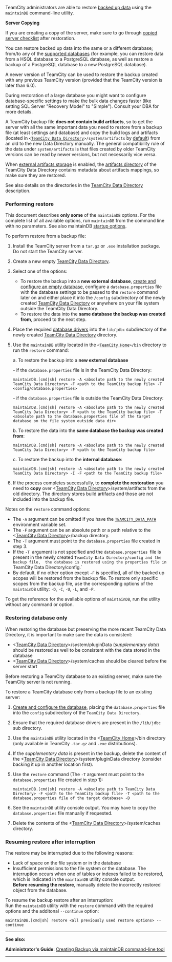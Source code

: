 [//]: # (title: Restoring TeamCity Data from Backup)
[//]: # (auxiliary-id: Restoring TeamCity Data from Backup)

<tag-list of="chapter" mode="tree" />

TeamCity administrators are able to restore [backed up data](creating-backup-via-maintaindb-command-line-tool.md) using the `maintainDB` command\-line utility.

<note>

__Server Copying__

If you are creating a copy of the server, make sure to go through [copied server checklist](how-to.md#Copied+Server+Checklist) after restoration.
</note>


You can restore backed up data into the same or a different database; from/to any of the [supported databases](supported-platforms-and-environments.md#Supported+Databases) (for example, you can restore data from a HSQL database to a PostgreSQL database, as well as restore a backup of a PostgreSQL database to a new PostgreSQL database).

A newer version of TeamCity can be used to restore the backup created with any previous TeamCity version (provided that the TeamCity version is later than 6.0).

During restoration of a large database you might want to configure database\-specific settings to make the bulk data changes faster (like setting SQL Server "Recovery Model" to "Simple"). Consult your DBA for more details.

A TeamCity backup file __does not contain build artifacts__, so to get the server with all the same important data you need to restore from a backup file (at least settings and database) and copy the build logs and artifacts (located in `<`[`TeamCity Data Directory`](teamcity-data-directory.md)`>/system/artifacts` by [default](build-artifact.md)) from an old to the new Data Directory manually. The general compatibility rule of the data under `system/artifacts` is that files created by older TeamCity versions can be read by newer versions, but not necessarily vice versa.

When [external artifacts storage](configuring-artifacts-storage.md#External+Artifacts+Storage) is enabled, the [artifacts directory](teamcity-configuration-and-maintenance.md#artifact-directories) of the TeamCity Data Directory contains metadata about artifacts mappings, so make sure they are restored.

See also details on the directories in the [TeamCity Data Directory](teamcity-data-directory.md) description.

### Performing restore

This document describes __only some__ of the `maintainDB` options. For the complete list of all available options, run `maintainDB` from the command line with no parameters. See also maintainDB [startup options](creating-backup-via-maintaindb-command-line-tool.md#maintainDB+Startup+Options).

To perform restore from a backup file:
1. Install the TeamCity server from a `tar.gz` or `.exe` installation package. Do not start the TeamCity server.
2. Create a new empty [TeamCity Data Directory](teamcity-data-directory.md).
3. Select one of the options:   
    * To restore the backup into a __new external database__, [create and configure an empty database](setting-up-an-external-database.md), configure a `database.properties` file with the database settings to be passed to the `restore` command later on and either place it into the `/config` subdirectory of the newly created [TeamCity Data Directory](teamcity-data-directory.md) or anywhere on your file system outside the TeamCity Data Directory.   
    * To restore the data into the __same database the backup was created from__, proceed to the next step.   
4. Place the required [database drivers](setting-up-an-external-database.md#Database-specific+Steps) into the `lib/jdbc` subdirectory of the newly created [TeamCity Data Directory](teamcity-data-directory.md) directory.
5. Use the `maintainDB` utility located in the `<`[`TeamCity Home`](teamcity-home-directory.md)`>/bin` directory to run the `restore` command:   

    a. To restore the backup into a __new external database__
    
    \- if the  `database.properties` file is in the TeamCity Data Directory:
    
    ```Plain Text
    maintainDB.[cmd|sh] restore -A <absolute path to the newly created TeamCity Data Directory> -F <path to the TeamCity backup file> -T <config/database.properties>
    ``` 
    
   \- if the `database.properties` file is outside the TeamCity Data Directory:
    
    ```Plain Text
    maintainDB.[cmd|sh] restore -A <absolute path to the newly created TeamCity Data Directory> -F <path to the TeamCity backup file> -T <absolute path to the database.properties file of the target database on the file system outside data dir>
    ```
    
    b. To restore the data into the __same database the backup was created from__:
    
    
    ```Plain Text
    maintainDB.[cmd|sh] restore -A <absolute path to the newly created TeamCity Data Directory> -F <path to the TeamCity backup file>
    ```
    
   c. To restore the backup into the __internal database__:
    
    
    ```Plain Text
    maintainDB.[cmd|sh] restore -A <absolute path to the newly created TeamCity Data Directory> -I -F <path to the TeamCity backup file>
    ```

6. If the process completes successfully, to __complete the restoration__ you need to __copy__ over \<[TeamCity Data Directory](teamcity-data-directory.md)\>\/system\/artifacts from the old directory. The directory stores build artifacts and those are not included into the backup file.

 

Notes on the `restore` command options:
* The `-A` argument can be omitted if you have the [`TEAMCITY_DATA_PATH`](teamcity-data-directory.md) environment variable set.
* The `-F` argument can be an absolute path or a path relative to the \<[TeamCity Data Directory](teamcity-data-directory.md)\>\/backup directory.
* The `-T` argument must point to the `database.properties` file created in step 3.
* If the `-T `argument is not specified and the `database.properties `file is present in the newly created `TeamCity Data Directory/config and the backup file,  the database is restored using the properties file in `TeamCity Data Directory/config.`
* By default, if no other option except `-F` is specified, all of the backed up scopes will be restored from the backup file. To restore only specific scopes from the backup file, use the corresponding options of the `maintainDB` utility: `-D`, `-C`, `-U`, `-L`, and `-P`.
<tip>

To get the reference for the available options of `maintainDB`, run the utility without any command or option.
</tip>

### Restoring database only

When restoring the database but preserving the more recent TeamCity Data Directory, it is important to make sure the data is consistent:
* \<[TeamCity Data Directory](teamcity-data-directory.md)\>\/system\/pluginData (_supplementary data_) should be restored as well to be consistent with the data stored in the database
* \<[TeamCity Data Directory](teamcity-data-directory.md)\>\/system\/caches should be cleared before the server start

Before restoring a TeamCity database to an existing server, make sure the TeamCity server is not running.

To restore a TeamCity database only from a backup file to an existing server:
1. [Create and configure the database](setting-up-an-external-database.md), placing the `database.properties` file into the `config` subdirectory of the `TeamCity Data Directory`.
2. Ensure that the required database drivers are present in the `/lib/jdbc` sub directory.
3. Use the `maintainDB` utility located in the \<[TeamCity Home](teamcity-home-directory.md)\>\/bin directory (only available in TeamCity `.tar.gz` and `.exe` distributions).
4. If the _supplementary data_ is present in the backup, delete the content of the \<[TeamCity Data Directory](teamcity-data-directory.md)\>\/system\/pluginData directory (consider backing it up in another location first).
5. Use the `restore` command (The `-T` argument must point to the `database.properties` file created in step 1):

    ```Plain Text
    maintainDB.[cmd|sh] restore -A <absolute path to TeamCity Data Directory> -F <path to the TeamCity backup file> -T <path to the database.properties file of the target database> -D
    ```
6. See the `maintainDB` utility console output. You may have to copy the `database.properties` file manually if requested.
7. Delete the contents of the \<[TeamCity Data Directory](teamcity-data-directory.md)\>\/system\/caches directory.

### Resuming restore after interruption

The restore may be interrupted due to the following reasons:
* Lack of space on the file system or in the database
* Insufficient permissions to the file system or the database.
The interruption occurs when one of tables or indexes failed to be restored, which is indicated in the `maintainDB` utility console output.   
__Before resuming the restore__, manually delete the incorrectly restored object from the database.

To resume the backup restore after an interruption:   
Run the `maintainDB` utility with the `restore` command with the required options and the additonal `--continue` option:


```Plain Text
maintainDB.[cmd|sh] restore <all previously used restore options> --continue

```


[//]: # (Internal note. Do not delete. "Restoring TeamCity Data from Backupd270e422.txt")    

__ __

__See also:__

__Administrator's Guide__: [Creating Backup via maintainDB command-line tool](creating-backup-via-maintaindb-command-line-tool.md)

__ __
